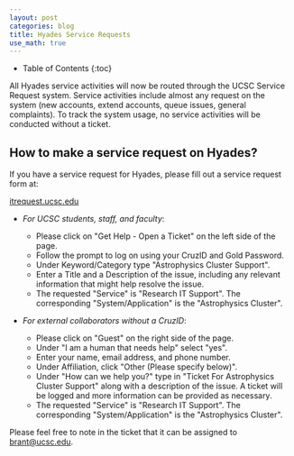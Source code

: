 ```yaml
---
layout: post
categories: blog
title: Hyades Service Requests
use_math: true
---
```


* Table of Contents
{:toc}

All Hyades service activities will now be routed through the UCSC Service Request system. Service activities include almost any request on the system (new accounts, extend accounts, queue issues, general complaints). To track the system usage, no service activities will be conducted without a ticket.

## How to make a service request on Hyades?

If you have a service request for Hyades, please fill out a service request form at:

[itrequest.ucsc.edu](http://itrequest.ucsc.edu)

* *For UCSC students, staff, and faculty*:
	- Please click on "Get Help - Open a Ticket" on the left side of the page.
	- Follow the prompt to log on using your CruzID and Gold Password.
	- Under Keyword/Category type "Astrophysics Cluster Support".
	- Enter a Title and a Description of the issue, including any relevant information that might help resolve the issue.
	- The requested "Service" is "Research IT Support". The corresponding "System/Application" is the "Astrophysics Cluster".

* *For external collaborators without a CruzID*:
	- Please click on "Guest" on the right side of the page.
	- Under "I am a human that needs help" select "yes".
	- Enter your name, email address, and phone number.
	- Under Affiliation, click "Other (Please specify below)".
	- Under "How can we help you?" type in "Ticket For Astrophysics Cluster Support" along with a description of the issue. A ticket will be logged and more information can be provided as necessary.
	- The requested "Service" is "Research IT Support". The corresponding "System/Application" is the "Astrophysics Cluster".

Please feel free to note in the ticket that it can be assigned to brant@ucsc.edu.
